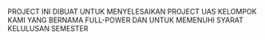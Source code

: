PROJECT INI DIBUAT UNTUK MENYELESAIKAN PROJECT UAS KELOMPOK KAMI YANG BERNAMA FULL-POWER DAN UNTUK MEMENUHI SYARAT KELULUSAN SEMESTER
